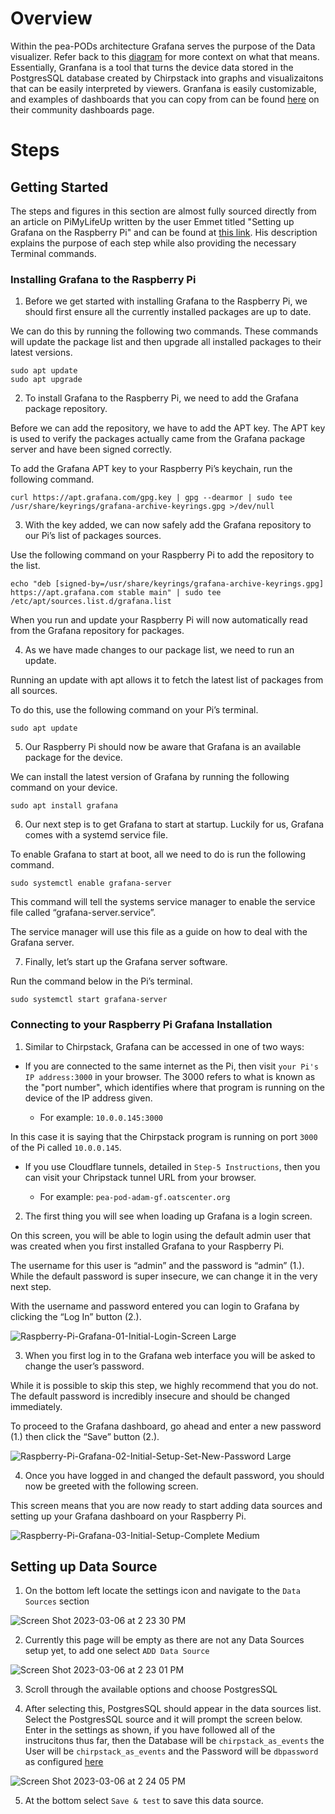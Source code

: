 # **Overview**

Within the pea-PODs architecture Grafana serves the purpose of the Data visualizer. Refer back to this [diagram](https://github.com/adamschreck/pea-pod#diagram-describing-pea-pod-architecture) for more context on what that means. Essentially, Granfana is a tool that turns the device data stored in the PostgresSQL database created by Chirpstack into graphs and visualizaitons that can be easily interpreted by viewers. Granfana is easily customizable, and examples of dashboards that you can copy from can be found [here](https://grafana.com/grafana/dashboards/) on their community dashboards page. 

# **Steps**

## Getting Started

The steps and figures in this section are almost fully sourced directly from an article on PiMyLifeUp written by the user Emmet titled "Setting up Grafana on the Raspberry Pi" and can be found at [this link](https://pimylifeup.com/raspberry-pi-grafana/). His description explains the purpose of each step while also providing the necessary Terminal commands.

### Installing Grafana to the Raspberry Pi

1. Before we get started with installing Grafana to the Raspberry Pi, we should first ensure all the currently installed packages are up to date.

We can do this by running the following two commands. These commands will update the package list and then upgrade all installed packages to their latest versions.

    sudo apt update
    sudo apt upgrade

2. To install Grafana to the Raspberry Pi, we need to add the Grafana package repository.

Before we can add the repository, we have to add the APT key. The APT key is used to verify the packages actually came from the Grafana package server and have been signed correctly.

To add the Grafana APT key to your Raspberry Pi’s keychain, run the following command.

    curl https://apt.grafana.com/gpg.key | gpg --dearmor | sudo tee /usr/share/keyrings/grafana-archive-keyrings.gpg >/dev/null

3. With the key added, we can now safely add the Grafana repository to our Pi’s list of packages sources.

Use the following command on your Raspberry Pi to add the repository to the list.

    echo "deb [signed-by=/usr/share/keyrings/grafana-archive-keyrings.gpg] https://apt.grafana.com stable main" | sudo tee /etc/apt/sources.list.d/grafana.list

When you run and update your Raspberry Pi will now automatically read from the Grafana repository for packages.

4. As we have made changes to our package list, we need to run an update.

Running an update with apt allows it to fetch the latest list of packages from all sources.

To do this, use the following command on your Pi’s terminal.

    sudo apt update

5. Our Raspberry Pi should now be aware that Grafana is an available package for the device.

We can install the latest version of Grafana by running the following command on your device.

    sudo apt install grafana

6. Our next step is to get Grafana to start at startup. Luckily for us, Grafana comes with a systemd service file.

To enable Grafana to start at boot, all we need to do is run the following command.

    sudo systemctl enable grafana-server

This command will tell the systems service manager to enable the service file called “grafana-server.service”.

The service manager will use this file as a guide on how to deal with the Grafana server.

7. Finally, let’s start up the Grafana server software.

Run the command below in the Pi’s terminal.

    sudo systemctl start grafana-server

### Connecting to your Raspberry Pi Grafana Installation

1. Similar to Chirpstack, Grafana can be accessed in one of two ways:

- If you are connected to the same internet as the Pi, then visit `your Pi's IP address:3000` in your browser. The 3000 refers to what is known as the "port number", which identifies where that program is running on the device of the IP address given.

  - For example: `10.0.0.145:3000`

 In this case it is saying that the Chirpstack program is running on port `3000` of the Pi called `10.0.0.145`.

- If you use Cloudflare tunnels, detailed in `Step-5 Instructions`, then you can visit your Chripstack tunnel URL from your browser.

  - For example: `pea-pod-adam-gf.oatscenter.org`

2. The first thing you will see when loading up Grafana is a login screen.

On this screen, you will be able to login using the default admin user that was created when you first installed Grafana to your Raspberry Pi.

The username for this user is “admin” and the password is “admin” (1.). While the default password is super insecure, we can change it in the very next step.

With the username and password entered you can login to Grafana by clicking the “Log In” button (2.).

![Raspberry-Pi-Grafana-01-Initial-Login-Screen Large](https://user-images.githubusercontent.com/126691160/223203765-b140e7c1-5812-4559-aedb-d46de61f3f16.jpeg)

3. When you first log in to the Grafana web interface you will be asked to change the user’s password.

While it is possible to skip this step, we highly recommend that you do not. The default password is incredibly insecure and should be changed immediately.

To proceed to the Grafana dashboard, go ahead and enter a new password (1.) then click the “Save” button (2.).

![Raspberry-Pi-Grafana-02-Initial-Setup-Set-New-Password Large](https://user-images.githubusercontent.com/126691160/223204049-b25a84c9-2f96-486c-922f-73522d5e33e2.jpeg)

4. Once you have logged in and changed the default password, you should now be greeted with the following screen.

This screen means that you are now ready to start adding data sources and setting up your Grafana dashboard on your Raspberry Pi.

![Raspberry-Pi-Grafana-03-Initial-Setup-Complete Medium](https://user-images.githubusercontent.com/126691160/223205062-e4f26e85-6c5c-4d75-beb3-60b5e336cfbc.jpeg)

## Setting up Data Source

1. On the bottom left locate the settings icon and navigate to the `Data Sources` section

![Screen Shot 2023-03-06 at 2 23 30 PM](https://user-images.githubusercontent.com/126691160/223210593-fc883c7e-766a-47ae-a70b-617d7e8bb418.png)

2. Currently this page will be empty as there are not any Data Sources setup yet, to add one select `ADD Data Source` 

![Screen Shot 2023-03-06 at 2 23 01 PM](https://user-images.githubusercontent.com/126691160/223211068-21cc23c1-409d-411e-9d1d-921cc02478af.png)

3. Scroll through the available options and choose PostgresSQL

4. After selecting this, PostgresSQL should appear in the data sources list. Select the PostgresSQL source and it will prompt the screen below. Enter in the settings as shown, if you have followed all of the instrucitons thus far, then the Database will be `chirpstack_as_events` the User will be `chirpstack_as_events` and the Password will be `dbpassword` as configured [here](https://github.com/adamschreck/pea-pod/blob/main/Step-2%20Chirpstack/Step-2%20Instructions.md#activate-the-integration)

![Screen Shot 2023-03-06 at 2 24 05 PM](https://user-images.githubusercontent.com/126691160/223213109-01dd97af-fbf7-476e-9141-0196b929a9b5.png)

5. At the bottom select `Save & test` to save this data source.